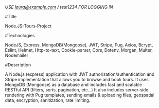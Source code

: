 *USE laura@example.com / test1234 FOR LOGGING IN*

#Title

Node.JS-Tours-Project

#Technologies

NodeJS, Express, MongoDB(Mongoose), JWT, Stripe, Pug, Axios, Bcrypt, Eslint, Helmet, Http-to-text, Cookie-parser, Cors, Dotenv, Morgan, Multer, Nodemailer

#Description

A Node.js (express) application with JWT authorization/authentication and Stripe implementation that allows you to browse and book tours.
It uses MongoDB (Mongoose) as a database and includes fast and scalable RESTful API (filters, sorts, pagination, etc...)
It also includes server-side rendering with Pug templates, sending emails & uploading files, geospatial data, encryption, sanitization, rate limiting.
